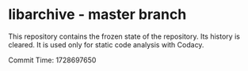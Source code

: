 # libarchive - master branch

This repository contains the frozen state of the repository.
Its history is cleared. It is used only for static code
analysis with Codacy.

Commit Time: 1728697650